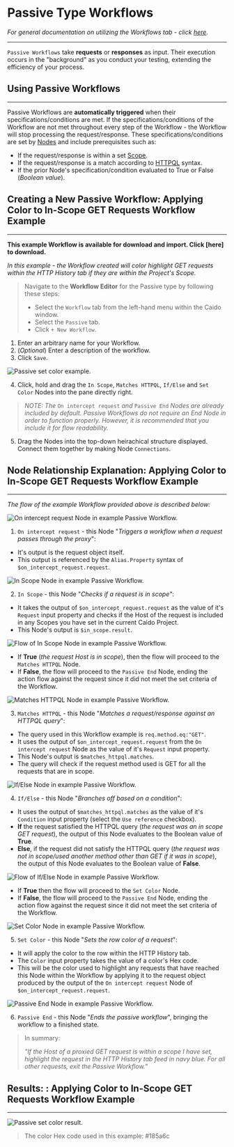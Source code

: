 # Passive Type Workflows

_For general documentation on utilizing the Workflows tab - click [here](../workflows.md)._

---

`Passive Workflows` take **requests** or **responses** as input. Their execution occurs in the "background" as you conduct your testing, extending the efficiency of your process.

## Using Passive Workflows

---

Passive Workflows are **automatically triggered** when their specifications/conditions are met. If the specifications/conditions of the Workflow are not met throughout every step of the Workflow - the Workflow will stop processing the request/response. These specifications/conditions are set by [Nodes](../../../concepts/nodes.md) and include prerequisites such as:

- If the request/response is within a set [Scope](../../overview/scope.md).
- If the request/response is a match according to [HTTPQL](../../../concepts/httpql.md) syntax.
- If the prior Node's specification/condition evaluated to True or False (_Boolean value_).

## Creating a New Passive Workflow: Applying Color to In-Scope GET Requests Workflow Example

---

**This example Workflow is available for download and import. Click [here] to download.**

_In this example - the Workflow created will color highlight GET requests within the HTTP History tab if they are within the Project's Scope._

> Navigate to the **Workflow Editor** for the Passive type by following these steps:
>
> - Select the `Workflow` tab from the left-hand menu within the Caido window.
> - Select the `Passive` tab.
> - Click `+ New Workflow`.

1. Enter an arbitrary name for your Workflow.
2. (_Optional_) Enter a description of the workflow.
3. Click `Save`.

<img alt="Passive set color example." src="/_images/passive_setcolor_example.png"/>

4. Click, hold and drag the `In Scope`, `Matches HTTPQL`, `If/Else` and `Set Color` Nodes into the pane directly right.

> _NOTE: The_ `On intercept request` _and_ `Passive End` _Nodes are already included by default. Passive Workflows do not require an End Node in order to function properly. However, it is recommended that you include it for flow readability._

5. Drag the Nodes into the top-down heirachical structure displayed. Connect them together by making Node `Connections`.

## Node Relationship Explanation: Applying Color to In-Scope GET Requests Workflow Example

---

_The flow of the example Workflow provided above is described below:_

<img alt="On intercept request Node in example Passive Workflow." src="/_images/on_intercept_req_example_wf.png"/>

1. `On intercept request` - this Node "_Triggers a workflow when a request passes through the proxy_":

- It's output is the request object itself.
- This output is referenced by the `Alias.Property` syntax of `$on_intercept_request.request`.

<img alt="In Scope Node in example Passive Workflow." src="/_images/in_scope_example_wf.png"/>

2. `In Scope` - this Node "_Checks if a request is in scope"_:

- It takes the output of `$on_intercept_request.request` as the value of it's `Request` input property and checks if the Host of the request is included in any Scopes you have set in the current Caido Project.
- This Node's output is `$in_scope.result`.

<img alt="Flow of In Scope Node in example Passive Workflow." src="/_images/in_scope_flow_example_wf.png"/>

- If **True** (_the request Host is in scope_), then the flow will proceed to the `Matches HTTPQL` Node.
- If **False**, the flow will proceed to the `Passive End` Node, ending the action flow against the request since it did not meet the set criteria of the Workflow.

<img alt="Matches HTTPQL Node in example Passive Workflow." src="/_images/matches_httpql_example_wf.png"/>

3. `Matches HTTPQL` - this Node "_Matches a request/response against an HTTPQL query_":

- The query used in this Workflow example is `req.method.eq:"GET"`.
- It uses the output of `$on_intercept_request.request` from the `On intercept request` Node as the value of it's `Request` input property.
- This Node's output is `$matches_httpql.matches`.
- The query will check if the request method used is GET for all the requests that are in scope.

<img alt="If/Else Node in example Passive Workflow." src="/_images/if_else_example_wf.png"/>

4. `If/Else` - this Node "_Branches off based on a condition_":

- It uses the output of `$matches_httpql.matches` as the value of it's `Condition` input property (select the `Use reference` checkbox).
- **If** the request satisfied the HTTPQL query (_the request was an in scope GET request_), the output of this Node evaluates to the Boolean value of **True**.
- **Else**, if the request did not satisfy the HTTPQL query (_the request was not in scope/used another method other than GET if it was in scope_), the output of this Node evaluates to the Boolean value of **False**.

<img alt="Flow of If/Else Node in example Passive Workflow." src="/_images/if_else_flow_example_wf.png"/>

- If **True** then the flow will proceed to the `Set Color` Node.
- If **False**, the flow will proceed to the `Passive End` Node, ending the action flow against the request since it did not meet the set criteria of the Workflow.

<img alt="Set Color Node in example Passive Workflow." src="/_images/set_color_example_wf.png"/>

5. `Set Color` - this Node "_Sets the row color of a request_":

- It will apply the color to the row within the HTTP History tab.
- The `Color` input property takes the value of a color's Hex code.
- This will be the color used to highlight any requests that have reached this Node within the Workflow by applying it to the request object produced by the output of the `On intercept request` Node of `$on_intercept_request.request`.

<img alt="Passive End Node in example Passive Workflow." src="/_images/passive_end_example_wf.png"/>

6. `Passive End` - this Node "_Ends the passive workflow_", bringing the workflow to a finished state.

> In summary:
>
> _"If the Host of a proxied GET request is within a scope I have set, highlight the request in the HTTP History tab feed in navy blue. For all other requests, exit the Passive Workflow."_

## Results: : Applying Color to In-Scope GET Requests Workflow Example

---

<img alt="Passive set color result." src="/_images/passive_setcolor_result.png"/>

> The color Hex code used in this example: #185a6c
